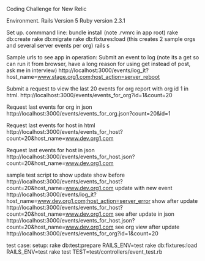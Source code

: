 Coding Challenge for New Relic

Environment.
  Rails Version 5
  Ruby version 2.3.1

Set up.
  commmand line:
    bundle install (note .rvmrc in app root)
    rake db:create
    rake db:migrate
    rake db:fixtures:load (this creates 2 sample orgs and several server events per org)
    rails s


Sample urls to see app in operation:
Submit an event to log
(note its a get so can run it from browser, have a long reason for using get instead of post, ask me in interview)
http://localhost:3000/events/log_it?host_name=www.stage.org1.com;host_action=server_reboot

Submit a request to view the last 20 events for org report with org id 1 in html.
http://localhost:3000/events/events_for_org?id=1&count=20

Request last <count> events for org in json
http://localhost:3000/events/events_for_org.json?count=20&id=1

Request last <count> events for host in html
http://localhost:3000/events/events_for_host?count=20&host_name=www.dev.org1.com

Request last <count> events for host in json
http://localhost:3000/events/events_for_host.json?count=20&host_name=www.dev.org1.com

sample test script to show update
  show before
   http://localhost:3000/events/events_for_host?count=20&host_name=www.dev.org1.com
  update with new event
   http://localhost:3000/events/log_it?host_name=www.dev.org1.com;host_action=server_error
  show after update
   http://localhost:3000/events/events_for_host?count=20&host_name=www.dev.org1.com
  see after update in json
   http://localhost:3000/events/events_for_host.json?count=20&host_name=www.dev.org1.com
  see org view after update
   http://localhost:3000/events/events_for_org?id=1&count=20


test case:
  setup:
    rake db:test:prepare RAILS_ENV=test
    rake db:fixtures:load RAILS_ENV=test
    rake test TEST=test/controllers/event_test.rb
